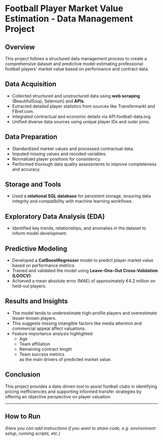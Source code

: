 # Football Player Market Value Estimation - Data Management Project

## Overview
This project follows a structured data management process to create a comprehensive dataset and predictive model estimating professional football players' market value based on performance and contract data.

## Data Acquisition
- Collected structured and unstructured data using **web scraping** (BeautifulSoup, Selenium) and **APIs**.
- Extracted detailed player statistics from sources like Transfermarkt and FBref.com.
- Integrated contractual and economic details via API.football-data.org.
- Unified diverse data sources using unique player IDs and outer joins.

## Data Preparation
- Standardized market values and processed contractual data.
- Imputed missing values and recoded variables.
- Normalized player positions for consistency.
- Performed thorough data quality assessments to improve completeness and accuracy.

## Storage and Tools
- Used a **relational SQL database** for persistent storage, ensuring data integrity and compatibility with machine learning workflows.

## Exploratory Data Analysis (EDA)
- Identified key trends, relationships, and anomalies in the dataset to inform model development.

## Predictive Modeling
- Developed a **CatBoostRegressor** model to predict player market value based on performance metrics.
- Trained and validated the model using **Leave-One-Out Cross-Validation (LOOCV)**.
- Achieved a mean absolute error (MAE) of approximately €4.2 million on held-out players.

## Results and Insights
- The model tends to underestimate high-profile players and overestimate lesser-known players.
- This suggests missing intangible factors like media attention and commercial appeal affect valuations.
- Feature importance analysis highlighted:
  - Age
  - Team affiliation
  - Remaining contract length
  - Team success metrics  
  as the main drivers of predicted market value.

## Conclusion
This project provides a data-driven tool to assist football clubs in identifying pricing inefficiencies and supporting informed transfer strategies by offering an objective perspective on player valuation.

---

## How to Run
*(Here you can add instructions if you want to share code, e.g. environment setup, running scripts, etc.)*


